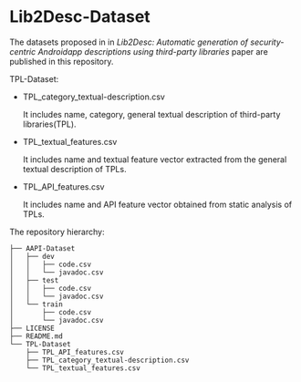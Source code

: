 # Lib2Desc-Dataset

The datasets proposed in in *Lib2Desc: Automatic generation of security-centric Androidapp descriptions using third-party libraries* paper are published in this repository. 

TPL-Dataset: 
   - TPL_category_textual-description.csv
   
       It includes name, category, general textual description of third-party libraries(TPL).
   - TPL_textual_features.csv
   
        It includes name and textual feature vector extracted from the general textual description of TPLs. 
   - TPL_API_features.csv
   
        It includes name and API feature vector obtained from static analysis of TPLs. 
   
The repository hierarchy:
```
├── AAPI-Dataset
│   ├── dev
│   │   ├── code.csv
│   │   └── javadoc.csv
│   ├── test
│   │   ├── code.csv
│   │   └── javadoc.csv
│   └── train
│       ├── code.csv
│       └── javadoc.csv
├── LICENSE
├── README.md
└── TPL-Dataset
    ├── TPL_API_features.csv
    ├── TPL_category_textual-description.csv
    └── TPL_textual_features.csv
```
 
